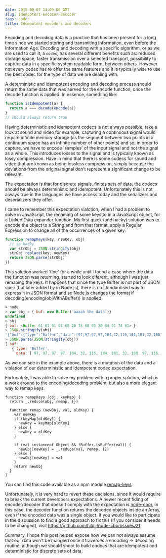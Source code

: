 ```yaml
---
date: 2015-09-07 13:00:00 GMT
slug: idempotent-encoder-decoder
tags: codec
title: Idempotent encoders and decoders
---
```


Encoding and decoding data is a practice that has been present for a long time since we started storing and transmiting information, even before the Information Age. Encoding and decoding with a specific algorithm, or as we are used to call it, a `codec`, has several different benefits such as: reduced storage space, faster transmission over a selected transport, possibility to capture data in a specific system readable form, between others. However not every codec has to offer the same features and it is typically wise to use the best codec for the type of data we are dealing with.

A deterministic and idempotent encoding and decoding process should return the same data that was served for the encode function, once the decode function is applied. In essence, something like:

```JavaScript
function isIdempotent(a) {
  return a === decode(encode(a))
}
// should always return true
```

Having deterministic and idempotent codecs is not always possible, take a look at sound and video for example, capturing a continuous signal would require infinite memory storage (as the segment between two points in a continuum space has an infinite number of other points) and so, in order to capture, we have to encode 'samples' of the input signal and not the signal as a whole. This introduces losses to the signal and is typically known as lossy compression. Have in mind that there is some codecs for sound and video that are known as being lossless compression, simply because the deviations from the original signal don't represent a significant change to be relevant.

The expectation is that for discrete signals, finites sets of data, the codecs should be always deterministic and idempotent. Unfortunately this is not always true in the languages we have access today and the serializers and deserializers they offer. 

I came to remember this expectation vialotion, when I had a problem to solve in JavaScript, the renaming of some keys to in a JavaScript object, for a Linked Data expander function. My first quick (and hacky) solution was to encode the object to a String and from that format, apply a Regular Expression to change all of the occurrences of a given key.

```JavaScript
function remapKeys(key, newKey, obj)
  // so hacky
  var strObj = JSON.stringify(obj)
  strObj.replace(key, newKey)
  return JSON.parse(strObj)
})
```

This solution worked 'fine' for a while until I found a case where the data the function was returning, started to look diferent, although I was just remaping the keys. It happens that since the type Buffer is not part of JSON spec (but later added by in Node.js), there is no standardised way to express it in JSON format and so Node.js changes the format if decoding(encoding(objWithABuffer)) is applied.

```JavaScript
» node
> var obj = { buf: new Buffer('aaaah the data')}
undefined
> obj
{ buf: <Buffer 61 61 61 61 68 20 74 68 65 20 64 61 74 61> }
> JSON.stringify(obj)
'{"buf":{"type":"Buffer","data":[97,97,97,97,104,32,116,104,101,32,100,97,116,97]}}'
> JSON.parse(JSON.stringify(obj))
{ buf:
   { type: 'Buffer',
     data: [ 97, 97, 97, 97, 104, 32, 116, 104, 101, 32, 100, 97, 116, 97 ] } }
```

As we can see in the example above, there is a mutation of the data and a violation of our deterministic and idempotent codec expectation.

Fortunately, I was able to solve my problem with a proper solution, which is a work around to the encoding/decoding problem, but also a more elegant way to remap keys.

```
function remapKeys (obj, keyMap) {
  return _.reduce(obj, remap, {})

  function remap (newObj, val, oldKey) {
    var newKey
    if (keyMap[oldKey]) {
      newKey = keyMap[oldKey]
    } else {
      newKey = oldKey
    }

    if (val instanceof Object && !Buffer.isBuffer(val)) {
      newObj[newKey] = _.reduce(val, remap, {})
    } else {
      newObj[newKey] = val
    }
    return newObj
  }
}
```
You can find this code available as a npm module [remap-keys](https://www.npmjs.com/package/remap-keys).

Unfortunately, it is very hard to revert these decisions, since it would require to break the current developers expectations. A newer recent fiding of encoder/decoder that doesn't comply with the expectation is [node-cbor](https://www.npmjs.com/package/cbor), in this case, the decoder function returns the decoded objects inside an Array, even if the encoded data was a single object. If you would like to participate in the discussion to find a good approach to fix this (if you consider it needs to be changed), visit https://github.com/hildjj/node-cbor/issues/21.

Summary, I hope this post helped expose how we can not always assume that our data won't be mangled once it traverses a encoding -> decoding routine, although we should shoot to build codecs that are idempotent and deterministic for discrete sets of data.


